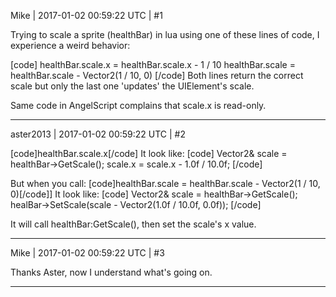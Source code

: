 Mike | 2017-01-02 00:59:22 UTC | #1

Trying to scale a sprite (healthBar) in lua using one of these lines of code, I experience a weird behavior:

[code]
		healthBar.scale.x = healthBar.scale.x - 1 / 10
		healthBar.scale = healthBar.scale - Vector2(1 / 10, 0)
[/code]
Both lines return the correct scale but only the last one 'updates' the UIElement's scale.

Same code in AngelScript complains that scale.x is read-only.

-------------------------

aster2013 | 2017-01-02 00:59:22 UTC | #2

[code]healthBar.scale.x[/code]
It look like:
[code]
    Vector2& scale = healthBar->GetScale();
    scale.x = scale.x - 1.0f / 10.0f;
[/code]

But when you call:
[code]healthBar.scale = healthBar.scale - Vector2(1 / 10, 0)[/code]]
It look like:
[code]
    Vector2& scale = healthBar->GetScale();
    healBar->SetScale(scale - Vector2(1.0f / 10.0f, 0.0f));
[/code]

    

It will call healthBar:GetScale(), then set the scale's x value.

-------------------------

Mike | 2017-01-02 00:59:22 UTC | #3

Thanks Aster, now I understand what's going on.

-------------------------


